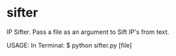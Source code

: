 # sifter
IP Sifter. Pass a file as an argument to Sift IP's from text.

USAGE:
In Terminal: $ python sifter.py [file]
